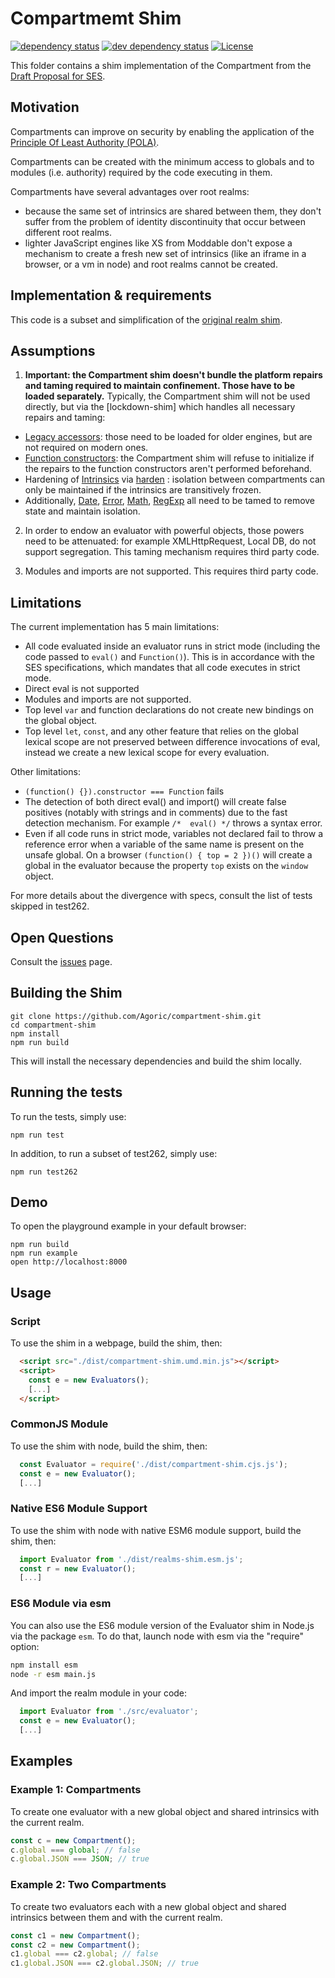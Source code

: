 # Compartmemt Shim
[![dependency status][deps-svg]][deps-url]
[![dev dependency status][dev-deps-svg]][dev-deps-url]
[![License][license-image]][license-url]

This folder contains a shim implementation of the Compartment from the [Draft Proposal for SES](https://github.com/tc39/proposal-ses).

## Motivation

Compartments can improve on security by enabling the application of the
[Principle Of Least Authority (POLA)](https://medium.com/agoric/pola-would-have-prevented-the-event-stream-incident-45653ecbda99).

Compartments can be created with the minimum access to globals and to modules (i.e. authority) required by the code executing in them.

Compartments have several advantages over root realms:
- because the same set of intrinsics are shared between them, they don't suffer from the problem of identity discontinuity that occur between different root realms.
- lighter JavaScript engines like XS from Moddable don't expose a mechanism to create a fresh new set of intrinsics (like an iframe in a browser, or a vm in node) and root realms cannot be created.

## Implementation & requirements

This code is a subset and simplification of the [original realm shim](https://github.com/Agoric/realms-shim).

## Assumptions

1. **Important: the Compartment shim doesn't bundle the platform repairs and taming required to maintain confinement. Those have to be loaded separately.** Typically, the Compartment shim will not be used directly, but via the [lockdown-shim] which handles all necessary repairs and taming:
- [Legacy accessors](../repair-legacy-accessors): those need to be loaded for older engines, but are not required on modern ones.
- [Function constructors](../tame-function-constructors): the Compartment shim will refuse to initialize if the repairs to the function constructors aren't performed beforehand.
- Hardening of [Intrinsics](../intrinsics) via [harden](../harden) : isolation between compartments can only be maintained if the intrinsics are transitively frozen.
- Additionally, [Date](../tame-global-date-object), [Error](../tame-global-date-object), [Math](../tame-global-date-object), [RegExp](../tame-global-date-object) all need to be tamed to remove state and maintain isolation.

2. In order to endow an evaluator with powerful objects, those powers need to be attenuated: for example XMLHttpRequest, Local DB, do not support segregation. This taming mechanism requires third party code.

3. Modules and imports are not supported. This requires third party code.

## Limitations

The current implementation has 5 main limitations:

* All code evaluated inside an evaluator runs in strict mode (including the code passed to `eval()` and `Function()`). This is in accordance with the SES specifications, which mandates that all code executes in strict mode.
* Direct eval is not supported
* Modules and imports are not supported.
* Top level `var` and function declarations do not create new bindings on the global object.
* Top level `let`, `const`, and any other feature that relies on the global lexical scope are not preserved between difference invocations of eval, instead we create a new lexical scope for every evaluation.

Other limitations:
* `(function() {}).constructor === Function` fails
* The detection of both direct eval() and import() will create false positives (notably with strings and in comments) due to the fast detection mechanism. For example `/*  eval() */` throws a syntax error.
* Even if all code runs in strict mode, variables not declared fail to throw a reference error when a variable of the same name is present on the unsafe global. On a browser `(function() { top = 2 })()` will create a global in the evaluator because the property `top` exists on the `window` object.

For more details about the divergence with specs, consult the list of tests skipped in test262.

## Open Questions

Consult the [issues](https://github.com/Agoric/compartment-shim/issues) page.

## Building the Shim

```
git clone https://github.com/Agoric/compartment-shim.git
cd compartment-shim
npm install
npm run build
```

This will install the necessary dependencies and build the shim locally.

## Running the tests

To run the tests, simply use:

```
npm run test
```

In addition, to run a subset of test262, simply use:

```
npm run test262
```

## Demo

To open the playground example in your default browser:

```
npm run build
npm run example
open http://localhost:8000
```

## Usage

### Script

To use the shim in a webpage, build the shim, then:

```html
  <script src="./dist/compartment-shim.umd.min.js"></script>
  <script>
    const e = new Evaluators();
    [...]
  </script>
```

### CommonJS Module

To use the shim with node, build the shim, then:
```js
  const Evaluator = require('./dist/compartment-shim.cjs.js');
  const e = new Evaluator();
  [...]
```

### Native ES6 Module Support

To use the shim with node with native ESM6 module support, build the shim, then:
```js
  import Evaluator from './dist/realms-shim.esm.js';  
  const r = new Evaluator();
  [...]
```

### ES6 Module via esm

You can also use the ES6 module version of the Evaluator shim in Node.js via the package `esm`. To do that, launch node with esm via the "require" option:

```bash
npm install esm
node -r esm main.js
```

And import the realm module in your code:

```js
  import Evaluator from './src/evaluator';
  const e = new Evaluator();
  [...]
```

## Examples

### Example 1: Compartments

To create one evaluator with a new global object and shared intrinsics with the current realm.

```js
const c = new Compartment();
c.global === global; // false
c.global.JSON === JSON; // true
```

### Example 2: Two Compartments

To create two evaluators each with a new global object and shared intrinsics between them and with the current realm.

```js
const c1 = new Compartment();
const c2 = new Compartment();
c1.global === c2.global; // false
c1.global.JSON === c2.global.JSON; // true
```

[deps-svg]: https://david-dm.org/Agoric/compartment-shim.svg
[deps-url]: https://david-dm.org/Agoric/compartment-shim
[dev-deps-svg]: https://david-dm.org/Agoric/compartment-shim/dev-status.svg
[dev-deps-url]: https://david-dm.org/Agoric/compartment-shim?type=dev
[license-image]: https://img.shields.io/badge/License-Apache%202.0-blue.svg
[license-url]: LICENSE
